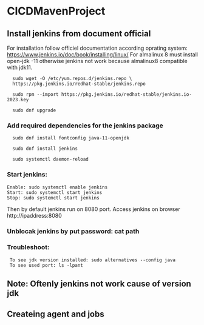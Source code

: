 # CICDMavenProject
## Install jenkins from document official

For installation follow officiel documentation according oprating system: https://www.jenkins.io/doc/book/installing/linux/
For almalinux 8 must install open-jdk -11 otherwise jenkins not work because almalinux8 compatible with jdk11.

      sudo wget -O /etc/yum.repos.d/jenkins.repo \ 
      https://pkg.jenkins.io/redhat-stable/jenkins.repo

      sudo rpm --import https://pkg.jenkins.io/redhat-stable/jenkins.io-2023.key

      sudo dnf upgrade

###  Add required dependencies for the jenkins package
      sudo dnf install fontconfig java-11-openjdk

      sudo dnf install jenkins

      sudo systemctl daemon-reload


### Start jenkins:

    Enable: sudo systemctl enable jenkins
    Start: sudo systemctl start jenkins
    Stop: sudo systemctl start jenkins

Then by default jenkins run on 8080 port. Access jenkins on browser http://ipaddress:8080

### Unblocak jenkins by put password: cat path
### Troubleshoot:
     To see jdk version installed: sudo alternatives --config java
     To see used port: ls -lpant

## Note: Oftenly jenkins not work cause of version jdk

## Createing agent and jobs